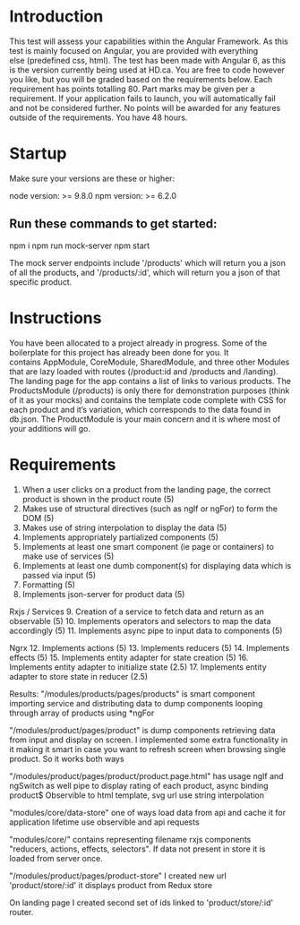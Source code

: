# Introduction

This test will assess your capabilities within the Angular Framework. As this test is mainly focused on Angular, you are provided with everything else (predefined css, html). The test has been made with Angular 6, as this is the version currently being used at HD.ca. You are free to code however you like, but you will be graded based on the requirements below. Each requirement has points totalling 80. Part marks may be given per a requirement. If your application fails to launch, you will automatically fail and not be considered further. No points will be awarded for any features outside of the requirements. You have 48 hours.

# Startup

Make sure your versions are these or higher: 

node version: >= 9.8.0
npm version: >= 6.2.0

## Run these commands to get started:

npm i
npm run mock-server
npm start

The mock server endpoints include '/products' which will return you a json of all the products, and '/products/:id', which will return you a json of that specific product.

# Instructions

You have been allocated to a project already in progress. Some of the boilerplate for this project has already been done for you. It contains AppModule, CoreModule, SharedModule, and three other Modules that are lazy loaded with routes (/product:id and /products and /landing). The landing page for the app contains a list of links to various products. The ProductsModule (/products) is only there for demonstration purposes (think of it as your mocks) and contains the template code complete with CSS for each product and it’s variation, which corresponds to the data found in db.json. The ProductModule is your main concern and it is where most of your additions will go.

# Requirements

1. When a user clicks on a product from the landing page, the correct product is shown in the product route (5)
2. Makes use of structural directives (such as ngIf or ngFor) to form the DOM (5)
3. Makes use of string interpolation to display the data (5)
4. Implements appropriately partialized components (5)
5. Implements at least one smart component (ie page or containers) to make use of services (5)
6. Implements at least one dumb component(s) for displaying data which is passed via input (5)
7. Formatting (5)
8. Implements json-server for product data (5)

Rxjs / Services
9. Creation of a service to fetch data and return as an observable (5)
10. Implements operators and selectors to map the data accordingly (5)
11. Implements async pipe to input data to components (5)

Ngrx
12. Implements actions (5)
13. Implements reducers (5)
14. Implements effects (5)
15. Implements entity adapter for state creation (5)
16. Implements entity adapter to initialize state (2.5)
17. Implements entity adapter to store state in reducer (2.5)



Results:
"/modules/products/pages/products" is smart component importing service and distributing data to dump components looping through array of products using *ngFor

"/modules/product/pages/product"  is dump components retrieving data from input and display on screen. I implemented some extra functionality in it making it smart in case you want to refresh screen when browsing single product. So it works both ways

"/modules/product/pages/product/product.page.html" has usage ngIf and ngSwitch as well pipe to display rating of each product, async binding product$ Observible to html template, svg url use string interpolation



"modules/core/data-store" one of ways load data from api and cache it for application lifetime use observible and api requests

"modules/core/" contains representing filename rxjs components "reducers, actions, effects, selectors". If data not present in store it is loaded from server once. 

"/modules/product/pages/product-store" I created new url 'product/store/:id' it displays product from Redux store 

On landing page I created second set of ids linked to 'product/store/:id' router.

